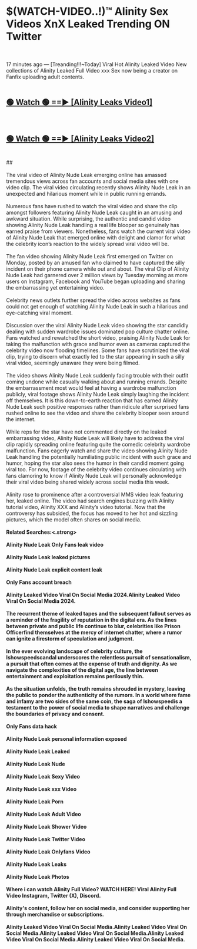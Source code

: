 # $(WATCH-VIDEO..!)™ Alinity Sex Videos XnX Leaked Trending ON Twitter<br>
<br>

17 minutes ago — [Treanding!!!~Today] Viral Hot Alinity Leaked Video New collections of Alinity Leaked Full Video xxx Sex now being a creator on Fanfix uploading adult contents.
<br>
 <br>

##  <a href="https://best2vid.blogspot.com?title=Alinity">🟢 Watch 🟢 ==► [Alinity Leaks Video1]</a><br>
  <br>

##  <a href="https://best2vid.blogspot.com?title=Alinity">🟢 Watch 🟢 ==► [Alinity Leaks Video2]</a><br>
  <br>
  ##
  <br>
  <br>
The viral video of Alinity Nude Leak emerging online has amassed tremendous views across fan accounts and social media sites with one video clip. The viral video circulating recently shows Alinity Nude Leak in an unexpected and hilarious moment while in public running errands.
<br><br>
Numerous fans have rushed to watch the viral video and share the clip amongst followers featuring Alinity Nude Leak caught in an amusing and awkward situation. While surprising, the authentic and candid video showing Alinity Nude Leak handling a real life blooper so genuinely has earned praise from viewers. Nonetheless, fans watch the current viral video of Alinity Nude Leak that emerged online with delight and clamor for what the celebrity icon’s reaction to the widely spread viral video will be.
<br><br>
The fan video showing Alinity Nude Leak first emerged on Twitter on Monday, posted by an amused fan who claimed to have captured the silly incident on their phone camera while out and about. The viral Clip of Alinity Nude Leak had garnered over 2 million views by Tuesday morning as more users on Instagram, Facebook and YouTube began uploading and sharing the embarrassing yet entertaining video.
<br><br>
Celebrity news outlets further spread the video across websites as fans could not get enough of watching Alinity Nude Leak in such a hilarious and eye-catching viral moment.
<br><br>
Discussion over the viral Alinity Nude Leak video showing the star candidly dealing with sudden wardrobe issues dominated pop culture chatter online. Fans watched and rewatched the short video, praising Alinity Nude Leak for taking the malfunction with grace and humor even as cameras captured the celebrity video now flooding timelines. Some fans have scrutinized the viral clip, trying to discern what exactly led to the star appearing in such a silly viral video, seemingly unaware they were being filmed.
<br><br>
The video shows Alinity Nude Leak suddenly facing trouble with their outfit coming undone while casually walking about and running errands. Despite the embarrassment most would feel at having a wardrobe malfunction publicly, viral footage shows Alinity Nude Leak simply laughing the incident off themselves. It is this down-to-earth reaction that has earned Alinity Nude Leak such positive responses rather than ridicule after surprised fans rushed online to see the video and share the celebrity blooper seen around the internet.
<br><br>
While reps for the star have not commented directly on the leaked embarrassing video, Alinity Nude Leak will likely have to address the viral clip rapidly spreading online featuring quite the comedic celebrity wardrobe malfunction. Fans eagerly watch and share the video showing Alinity Nude Leak handling the potentially humiliating public incident with such grace and humor, hoping the star also sees the humor in their candid moment going viral too. For now, footage of the celebrity video continues circulating with fans clamoring to know if Alinity Nude Leak will personally acknowledge their viral video being shared widely across social media this week.
<br><br>
Alinity rose to prominence after a controversial MMS video leak featuring her, leaked online. The video had search engines buzzing with Alinity tutorial video, Alinity XXX and Alinity’s video tutorial. Now that the controversy has subsided, the focus has moved to her hot and sizzling pictures, which the model often shares on social media.
<br><br>
<strong>Related Searches:<.strong>
<br><br>
Alinity Nude Leak Only Fans leak video
<br><br>
Alinity Nude Leak leaked pictures
<br><br>
Alinity Nude Leak explicit content leak
<br><br>
Only Fans account breach
<br><br>
Alinity Leaked Video Viral On Social Media 2024.Alinity Leaked Video Viral On Social Media 2024.
<br><br>
The recurrent theme of leaked tapes and the subsequent fallout serves as a reminder of the fragility of reputation in the digital era. As the lines between private and public life continue to blur, celebrities like Prison Officerfind themselves at the mercy of internet chatter, where a rumor can ignite a firestorm of speculation and judgment.
<br><br>
In the ever evolving landscape of celebrity culture, the Ishowspeedscandal underscores the relentless pursuit of sensationalism, a pursuit that often comes at the expense of truth and dignity. As we navigate the complexities of the digital age, the line between entertainment and exploitation remains perilously thin.
<br><br>
As the situation unfolds, the truth remains shrouded in mystery, leaving the public to ponder the authenticity of the rumors. In a world where fame and infamy are two sides of the same coin, the saga of Ishowspeedis a testament to the power of social media to shape narratives and challenge the boundaries of privacy and consent.
<br><br>
Only Fans data hack
<br><br>
Alinity Nude Leak personal information exposed
<br><br>
Alinity Nude Leak Leaked
<br><br>
Alinity Nude Leak Nude
<br><br>
Alinity Nude Leak Sexy Video
<br><br>
Alinity Nude Leak xxx Video
<br><br>
Alinity Nude Leak Porn
<br><br>
Alinity Nude Leak Adult Video
<br><br>
Alinity Nude Leak Shower Video
<br><br>
Alinity Nude Leak Twitter Video
<br><br>
Alinity Nude Leak Onlyfans Video
<br><br>
Alinity Nude Leak Leaks
<br><br>
Alinity Nude Leak Photos
<br><br>
Where i can watch Alinity Full Video? WATCH HERE! Viral Alinity Full Video Instagram, Twitter (X), Discord.
<br><br>
Alinity's content, follow her on social media, and consider supporting her through merchandise or subscriptions.
<br><br>
Alinity Leaked Video Viral On Social Media.Alinity Leaked Video Viral On Social Media.Alinity Leaked Video Viral On Social Media.Alinity Leaked Video Viral On Social Media.Alinity Leaked Video Viral On Social Media.
